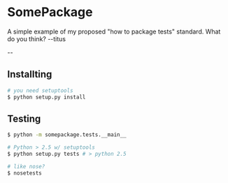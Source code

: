 # SomePackage

A simple example of my proposed "how to package tests" standard.  What do
you think? --titus

--

## Installting

```sh
# you need setuptools
$ python setup.py install
```

## Testing

```sh
$ python -m somepackage.tests.__main__

# Python > 2.5 w/ setuptools
$ python setup.py tests # > python 2.5

# like nose?
$ nosetests
```
